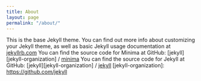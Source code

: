 ```yaml
---
title: About
layout: page
permalink: "/about/"
---
```


This is the base Jekyll theme. You can find out more info about customizing your Jekyll theme, as well as basic Jekyll usage documentation at [jekyllrb.com](https://jekyllrb.com/) You can find the source code for Minima at GitHub: [jekyll][jekyll-organization] / [minima](https://github.com/jekyll/minima) You can find the source code for Jekyll at GitHub: [jekyll][jekyll-organization] / [jekyll](https://github.com/jekyll/jekyll) [jekyll-organization]: https://github.com/jekyll